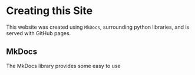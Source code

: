 # Creating this Site

This website was created using `MkDocs`, surrounding python libraries, and is served with GitHub pages. 

## MkDocs

The MkDocs library provides some easy to use